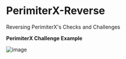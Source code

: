 # PerimiterX-Reverse
Reversing PerimiterX's Checks and Challenges


**PerimiterX Challenge Example**

![image](https://github.com/Pr0t0ns/PerimiterX-Reverse/assets/105520163/57068aca-2523-415b-b194-6c5febcb34cb)
